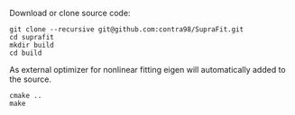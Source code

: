 Download or clone source code:
```
git clone --recursive git@github.com:contra98/SupraFit.git
cd suprafit
mkdir build
cd build
```
As external optimizer for nonlinear fitting eigen will automatically added to the source.

```
cmake ..
make
```
